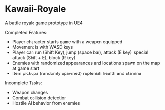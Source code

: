 # Kawaii-Royale
A battle royale game prototype in UE4

Completed Features:
- Player character starts game with a weapon equipped
- Movement is with WASD keys
- Player can run (Shift Key), jump (space bar), attack (E key), special attack (Shift + E), block (R key)
- Enemies with randomized appearances and locations spawn on the map at game start
- Item pickups (randomly spawned) replenish health and stamina

Incomplete Tasks:
- Weapon changes
- Combat collision detection
- Hostile AI behavior from enemies
